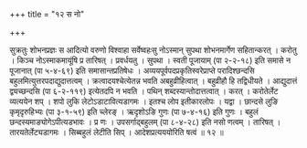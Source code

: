 +++
title = "१२ स नो"

+++

सुक्रतुः शोभनप्रज्ञः स आदित्यो वरुणो विश्वाहा सर्वेष्वहःसु नोऽस्मान् सुपथा शोभनमार्गेण सहितान्करत् । करोतु । किञ्च नोऽस्माकमायूंषि प्र तारिषत् । प्रवर्धयतु । सुपथा । स्वती पूजायाम् (पा २-२-१८) इति समासे न पूजानात् (पा ५-४-६९) इति समासान्तप्रतिषेधः । अव्ययपूर्वपदप्रकृतिस्वरेप्राप्ते परादिश्छन्दसि बहुलमित्युत्तरपदाद्युदात्तत्वम् । क्रत्वादयश्चेत्येतन्न भवति अबहुव्रीहित्वात् । बहुव्रीहौ हि तद्विधीयते । आद्युदात्तं द्व्यच्छन्दसि (पा ६-२-११९) इत्येतदपि न भवति । पथिन् शब्दस्यान्तोदात्तत्वात् । करत् । करोतेर्लेट व्यत्ययेन शप् । शपो लुकि लेटोऽडाटावित्यडागमः । इतश्च लोप इतीकारलोपः । यद्वा । छान्दसे लुङि कृमृदृरुहिभ्यः (पा ३-१-५९) इति च्लेरङ् । ऋदृशोऽङि गुणः (पा ७-४-१६) इति गुणः । बहुलं छन्दस्यमाङ्योगेऽपीत्यडभावः । प्र णः । उपसर्गाद्बहुलम् (पा ८-४-२८) इति नसो णत्वम् । तारिषत् । तारयतेर्लेट्यडागमः । सिब्बहुलं लेटीति सिप् । आदेशप्रत्यययोरिति षत्वं ॥ १२ ॥